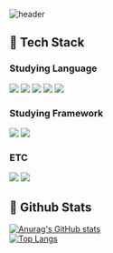 ![header](https://capsule-render.vercel.app/api?type=waving&color=gradient&height=200&text=Good%20to%20see%20you&fontColor=09122C)

## 🧱 Tech Stack
  ### Studying Language
  <img src="https://img.shields.io/badge/Python-3776AB?style=flat-square&logo=Python&logoColor=white"/>  <img src="https://img.shields.io/badge/Javascript-F7DF1E?style=flat-square&logo=Javascript&logoColor=white"/>  <img src="https://img.shields.io/badge/html5-E34F26?style=flat-square&logo=html5&logoColor=white"/>  <img src="https://img.shields.io/badge/css3-1572B6?style=flat-square&logo=css3&logoColor=white"/>  <img src="https://img.shields.io/badge/c-A8B9CC?style=flat-square&logo=c&logoColor=white"/> 


 ### Studying Framework
 <img src="https://img.shields.io/badge/vue.js-4FC08D?style=flat-square&logo=vue.js&logoColor=white"/>  <img src="https://img.shields.io/badge/React-61DAFB?style=flat-square&logo=React&logoColor=white&Color=white"/>


### ETC
<img src="https://img.shields.io/badge/Amazon AWS-232F3E?style=flat-square&logo=Amazon AWS&logoColor=white"/>  <img src="https://img.shields.io/badge/MySQL-4479A1?style=flat-square&logo=MySQL&logoColor=white"/>




## 🤔 Github Stats
[![Anurag's GitHub stats](https://github-readme-stats.vercel.app/api?username=SungJae01)](https://github.com/anuraghazra/github-readme-stats) <br/>
[![Top Langs](https://github-readme-stats.vercel.app/api/top-langs/?username=SungJae01)](https://github.com/anuraghazra/github-readme-stats)

 
